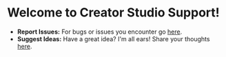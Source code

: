 # Welcome to Creator Studio Support!

- **Report Issues:** For bugs or issues you encounter go [here](https://github.com/TaoLabsAI/creator-studio-support/issues).
- **Suggest Ideas:** Have a great idea? I'm all ears! Share your thoughts [here](https://github.com/TaoLabsAI/creator-studio-support/discussions).
